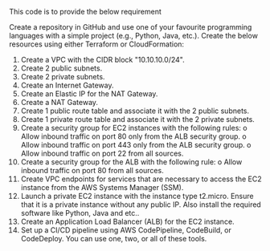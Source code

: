This code is to provide the below requirement

Create a repository in GitHub and use one of your favourite programming languages with a simple
project (e.g., Python, Java, etc.).
Create the below resources using either Terraform or CloudFormation:
1. Create a VPC with the CIDR block "10.10.10.0/24".
2. Create 2 public subnets.
3. Create 2 private subnets.
4. Create an Internet Gateway.
5. Create an Elastic IP for the NAT Gateway.
6. Create a NAT Gateway.
7. Create 1 public route table and associate it with the 2 public subnets.
8. Create 1 private route table and associate it with the 2 private subnets.
9. Create a security group for EC2 instances with the following rules:
o Allow inbound traffic on port 80 only from the ALB security group.
o Allow inbound traffic on port 443 only from the ALB security group.
o Allow inbound traffic on port 22 from all sources.
10. Create a security group for the ALB with the following rule:
o Allow inbound traffic on port 80 from all sources.
11. Create VPC endpoints for services that are necessary to access the EC2 instance from the
AWS Systems Manager (SSM).
12. Launch a private EC2 instance with the instance type t2.micro. Ensure that it is a private
instance without any public IP. Also install the required software like Python, Java and
etc..
13. Create an Application Load Balancer (ALB) for the EC2 instance.
14. Set up a CI/CD pipeline using AWS CodePipeline, CodeBuild, or CodeDeploy. You can use
one, two, or all of these tools.
